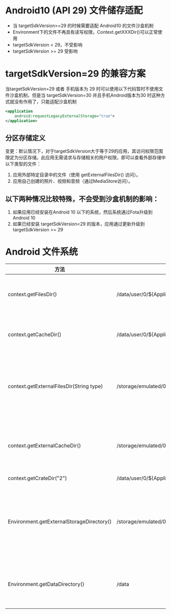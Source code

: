 # Android10 (API 29) 文件储存适配
* 当 targetSdkVersion>=29 的时候需要适配 Android10 的文件沙盒机制
* Environment下的文件不再具有读写权限，Context.getXXXDir()可以正常使用
* targetSdkVersion < 29，不受影响
* targetSdkVersion >= 29 受影响

# targetSdkVersion=29 的兼容方案 
当targetSdkVersion=29 或者 手机版本为 29 时可以使用以下代码暂时不使用文件沙盒机制，但是当 targetSdkVersion=30 并且手机Android版本为30 时这种方式就没有作用了，只能适配沙盒机制
```xml
<application
    android:requestLegacyExternalStorage="true">
</application>
```
## 分区存储定义
变更：默认情况下，对于targetSdkVersion大于等于29的应用，其访问权限范围限定为分区存储。此应用无需请求与存储相关的用户权限，即可以查看外部存储中以下类型的文件：
1. 应用外部特定目录中的文件（使用 getExternalFilesDir() 访问）。
2. 应用自己创建的照片、视频和音频（通过MediaStore访问）。

## 以下两种情况比较特殊，不会受到沙盒机制的影响：
1. 如果应用已经安装在Android 10 以下的系统，然后系统通过Fota升级到Android 10
2. 如果已经安装 targetSdkVersion<29 的版本，应用通过更新升级到 targetSdkVersion >= 29

# Android 文件系统

|方法|路径|描述|
|--|--|--|
|context.getFilesDir()|/data/user/0/${ApplicationId}/files|对应应用详情里面的"清除数据";App卸载后清除|
|context.getCacheDir() | /data/user/0/${ApplicationId}/cache|对应应用详情里面的"清除缓存";App卸载后清除|
|context.getExternalFilesDir(String type)|/storage/emulated/0/Android/data/${ApplicationId}/files| 一般放一些长时间保存的数据;对应应用详情里面的"清除数据";App卸载后清除|
|context.getExternalCacheDir()|/storage/emulated/0/Android/data/${ApplicationId}/cache|一般存放临时缓存数据;对应应用详情里面的"清除缓存";App卸载后清除|
|context.getCrateDir("2")|/data/user/0/${ApplicationId}/crates/2|箱|
|Environment.getExternalStorageDirectory()|/storage/emulated/0|与APP无关的共用区域，Android10引入沙盒机制后不能再使用;没有对应的清除选项;App卸载不影响|
|Environment.getDataDirectory()|/data|与APP无关的共用区域;没有对应的清除选项;App卸载不影响|
                            



